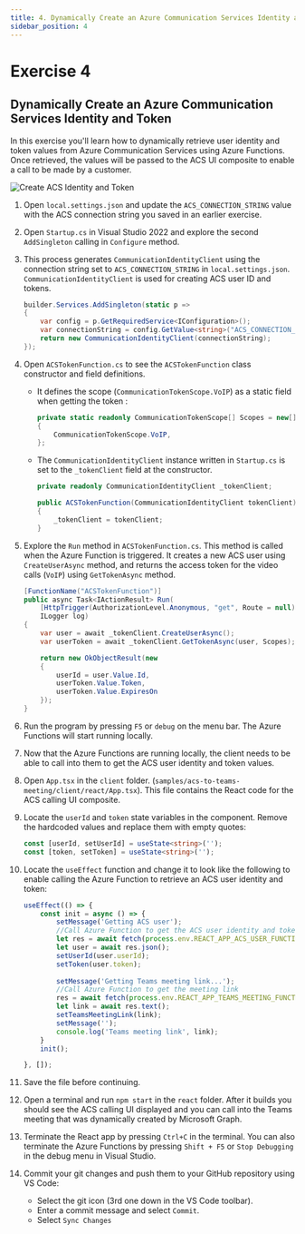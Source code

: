 ```yaml
---
title: 4. Dynamically Create an Azure Communication Services Identity and Token
sidebar_position: 4
---
```


# Exercise 4

## Dynamically Create an Azure Communication Services Identity and Token

In this exercise you'll learn how to dynamically retrieve user identity and token values from Azure Communication Services using Azure Functions. Once retrieved, the values will be passed to the ACS UI composite to enable a call to be made by a customer.

![Create ACS Identity and Token](/img/acs-to-teams/4-acs-identity-token.png "Create ACS Identity and Token")

1. Open `local.settings.json` and update the `ACS_CONNECTION_STRING` value with the ACS connection string you saved in an earlier exercise.

2. Open `Startup.cs` in Visual Studio 2022 and explore the second `AddSingleton` calling in `Configure` method.

3. This process generates `CommunicationIdentityClient` using the connection string set to `ACS_CONNECTION_STRING` in `local.settings.json`. `CommunicationIdentityClient` is used for creating ACS user ID and tokens.

    ```csharp
    builder.Services.AddSingleton(static p =>
    {
        var config = p.GetRequiredService<IConfiguration>();
        var connectionString = config.GetValue<string>("ACS_CONNECTION_STRING");
        return new CommunicationIdentityClient(connectionString);
    });
    ```
4. Open `ACSTokenFunction.cs` to see the `ACSTokenFunction` class constructor and field definitions. 
    - It defines the scope (`CommunicationTokenScope.VoIP`) as a static field when getting the token :
        ```csharp
        private static readonly CommunicationTokenScope[] Scopes = new[]
        {
            CommunicationTokenScope.VoIP,
        };
        ```
    - The `CommunicationIdentityClient` instance written in `Startup.cs` is set to the `_tokenClient` field at the constructor.
        ```csharp
        private readonly CommunicationIdentityClient _tokenClient;
        
        public ACSTokenFunction(CommunicationIdentityClient tokenClient)
        {
            _tokenClient = tokenClient;
        }
        ```

5. Explore the `Run` method in `ACSTokenFunction.cs`. This method is called when the Azure Function is triggered. It creates a new ACS user using `CreateUserAsync` method, and returns the access token for the video calls (`VoIP`) using `GetTokenAsync` method.

    ```csharp
    [FunctionName("ACSTokenFunction")]
    public async Task<IActionResult> Run(
        [HttpTrigger(AuthorizationLevel.Anonymous, "get", Route = null)] HttpRequest req,
        ILogger log)
    {
        var user = await _tokenClient.CreateUserAsync();
        var userToken = await _tokenClient.GetTokenAsync(user, Scopes);
    
        return new OkObjectResult(new 
        { 
            userId = user.Value.Id, 
            userToken.Value.Token, 
            userToken.Value.ExpiresOn 
        });
    }
    ```
6. Run the program by pressing `F5` or `debug` on the menu bar. The Azure Functions will start running locally.

7. Now that the Azure Functions are running locally, the client needs to be able to call into them to get the ACS user identity and token values.

8. Open `App.tsx` in the `client` folder. (`samples/acs-to-teams-meeting/client/react/App.tsx`). This file contains the React code for the ACS calling UI composite.

9. Locate the `userId` and `token` state variables in the component. Remove the hardcoded values and replace them with empty quotes:

    ```typescript
    const [userId, setUserId] = useState<string>('');
    const [token, setToken] = useState<string>('');
    ```

10. Locate the `useEffect` function and change it to look like the following to enable calling the Azure Function to retrieve an ACS user identity and token: 

    ```typescript
    useEffect(() => {
        const init = async () => {
            setMessage('Getting ACS user');
            //Call Azure Function to get the ACS user identity and token
            let res = await fetch(process.env.REACT_APP_ACS_USER_FUNCTION as string);
            let user = await res.json();
            setUserId(user.userId);
            setToken(user.token);
            
            setMessage('Getting Teams meeting link...');
            //Call Azure Function to get the meeting link
            res = await fetch(process.env.REACT_APP_TEAMS_MEETING_FUNCTION as string); // Please remove let
            let link = await res.text();
            setTeamsMeetingLink(link);
            setMessage('');
            console.log('Teams meeting link', link);
        }
        init();

    }, []);
    ```

11. Save the file before continuing.

12. Open a terminal and run `npm start` in the `react` folder. After it builds you should see the ACS calling UI displayed and you can call into the Teams meeting that was dynamically created by Microsoft Graph.

13. Terminate the React app by pressing `Ctrl+C` in the terminal. You can also terminate the Azure Functions by pressing `Shift + F5` or `Stop Debugging` in the debug menu in Visual Studio.

14. Commit your git changes and push them to your GitHub repository using VS Code:
    - Select the git icon (3rd one down in the VS Code toolbar).
    - Enter a commit message and select `Commit`.
    - Select `Sync Changes`
